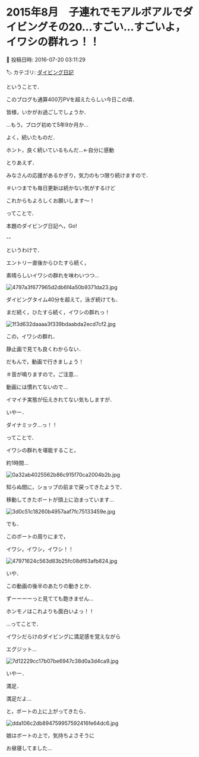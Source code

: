 # 2015年8月　子連れでモアルボアルでダイビングその20…すごい…すごいよ，イワシの群れっ！！

📅 投稿日時: 2016-07-20 03:11:29

🏷️ カテゴリ: [ダイビング日記](ce3a7a8d424d112fce83ee85c81a0e344.md)

ということで．


このブログも通算400万PVを超えたらしい今日この頃．


皆様，いかがお過ごしでしょうか．





…もう，ブログ初めて5年9か月か…


よく，続いたものだ．


ホント，良く続いているもんだ…←自分に感動





とりあえず．


みなさんの応援があるかぎり，気力のもつ限り続けますので．


＃いつまでも毎日更新は続かない気がするけど


これからもよろしくお願いします～！





ってことで．


本題のダイビング日記へ，Go!





--


というわけで．





エントリー直後からひたすら続く，


素晴らしいイワシの群れを味わいつつ…




![4797a3f677965d2db6f4a50b9371da23.jpg](images/4797a3f677965d2db6f4a50b9371da23.jpg)




ダイビングタイム40分を超えて，泳ぎ続けても．


まだ続く，ひたすら続く，イワシの群れっ！




![1f3d632daaaa3f339bdaabda2ecd7cf2.jpg](images/1f3d632daaaa3f339bdaabda2ecd7cf2.jpg)




この，イワシの群れ．


静止画で見ても良くわからない．





だもんで，動画で行きましょう！


＃音が鳴りますので，ご注意…





動画には慣れてないので…


イマイチ実態が伝えきれてない気もしますが．


いやー．


ダイナミック…っ！！





ってことで．


イワシの群れを堪能すること，


約1時間…




![0a32ab4025562b86c915f70ca2004b2b.jpg](images/0a32ab4025562b86c915f70ca2004b2b.jpg)




知らぬ間に，ショップの前まで戻ってきたようで．


移動してきたボートが頭上に泊まっています…




![3d0c51c18260b4957aaf7fc75133459e.jpg](images/3d0c51c18260b4957aaf7fc75133459e.jpg)







でも．


このボートの周りにまで，


イワシ，イワシ，イワシ！！




![47971624c563d83b25fc08df63afb824.jpg](images/47971624c563d83b25fc08df63afb824.jpg)










いや．


この動画の後半のあたりの動きとか．


ずーーーーっと見てても飽きません…


ホンモノはこれよりも面白いよっ！！





…ってことで．


イワシだらけのダイビングに満足感を覚えながら


エグジット…




![7d12229cc17b07be6947c38d0a3d4ca9.jpg](images/7d12229cc17b07be6947c38d0a3d4ca9.jpg)




いやー．


満足．


満足だよ…





と，ボートの上に上がってきたら．




![dda106c2db894759957592416fe64dc6.jpg](images/dda106c2db894759957592416fe64dc6.jpg)




娘はボートの上で，気持ちよさそうに


お昼寝してました…
